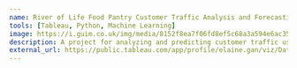 ```yaml
---
name: River of Life Food Pantry Customer Traffic Analysis and Forecasting
tools: [Tableau, Python, Machine Learning]
image: https://i.guim.co.uk/img/media/8152f8ea7f06fd8ef5c68a3a594e6ac35dfd774b/0_342_800_480/master/800.jpg?width=1200&quality=85&auto=format&fit=max&s=493e9743702c9babc482709c2a66c8ab 
description: A project for analyzing and predicting customer traffic using Exponential Smoothing and ARIMA models.
external_url: https://public.tableau.com/app/profile/elaine.gan/viz/DataStatisticAnalysis/FoodPantryStatisticAnalysis
---
```

